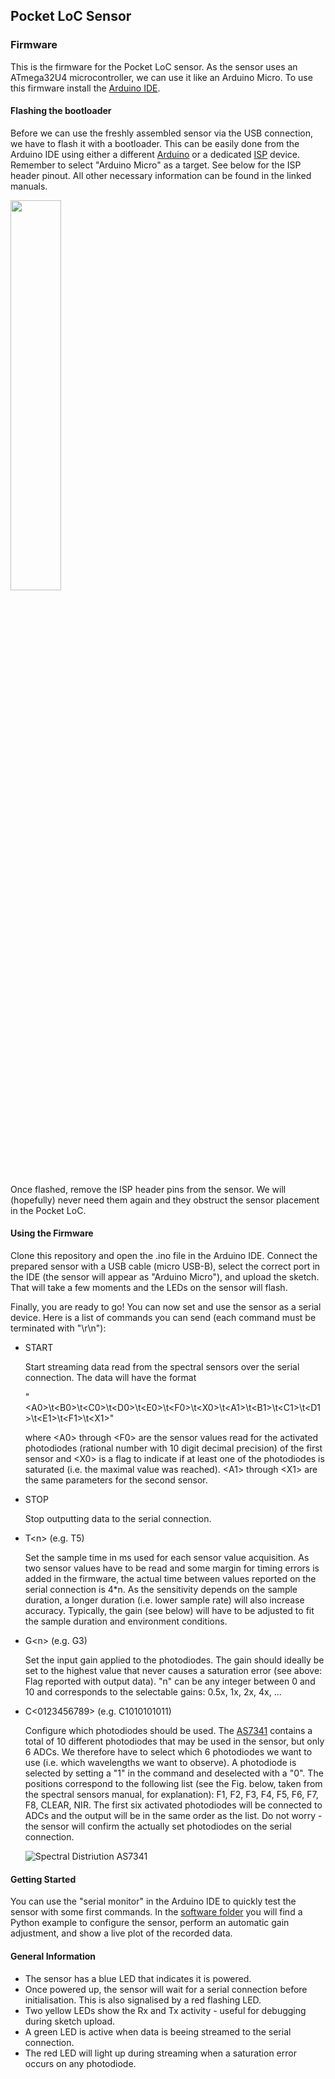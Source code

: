 ## Pocket LoC Sensor

### Firmware
This is the firmware for the Pocket LoC sensor. As the sensor uses an ATmega32U4 microcontroller, we can use it like an Arduino Micro. To use this firmware install the [Arduino IDE](https://www.arduino.cc/en/software).

#### Flashing the bootloader
Before we can use the freshly assembled sensor via the USB connection, we have to flash it with a bootloader. This can be easily done from the Arduino IDE using either a different [Arduino](https://docs.arduino.cc/built-in-examples/arduino-isp/ArduinoISP#the-bootloader) or a dedicated [ISP](https://docs.arduino.cc/hacking/software/Bootloader#burning-the-bootloader) device. Remember to select "Arduino Micro" as a target. See below for the ISP header pinout. All other necessary information can be found in the linked manuals.

<img src="https://github.com/Pocket-LoC/Sensor/blob/main/Firmware/ISP%20Pinout.png" width="40%"/>

Once flashed, remove the ISP header pins from the sensor. We will (hopefully) never need them again and they obstruct the sensor placement in the Pocket LoC.

#### Using the Firmware
Clone this repository and open the .ino file in the Arduino IDE. Connect the prepared sensor with a USB cable (micro USB-B), select the correct port in the IDE (the sensor will appear as "Arduino Micro"), and upload the sketch. That will take a few moments and the LEDs on the sensor will flash.

Finally, you are ready to go! You can now set and use the sensor as a serial device. Here is a list of commands you can send (each command must be terminated with "\r\n"):

- START

  Start streaming data read from the spectral sensors over the serial connection. The data will have the format 
  
  "\<A0>\t\<B0>\t\<C0>\t\<D0>\t\<E0>\t\<F0>\t\<X0>\t\<A1>\t\<B1>\t\<C1>\t\<D1>\t\<E1>\t\<F1>\t\<X1>"
  
  where \<A0> through \<F0> are the sensor values read for the activated photodiodes (rational number with 10 digit decimal precision) of the first sensor and \<X0> is a flag to indicate if at least one of the photodiodes is saturated (i.e. the maximal value was reached). \<A1> through \<X1> are the same parameters for the second sensor.
 
- STOP
 
  Stop outputting data to the serial connection.
  
- T\<n> (e.g. T5)
  
  Set the sample time in ms used for each sensor value acquisition. As two sensor values have to be read and some margin for timing errors is added in the firmware, the actual time between values reported on the serial connection is 4*n. As the sensitivity depends on the sample duration, a longer duration (i.e. lower sample rate) will also increase accuracy. Typically, the gain (see below) will have to be adjusted to fit the sample duration and environment conditions.
  
- G\<n> (e.g. G3)
  
  Set the input gain applied to the photodiodes. The gain should ideally be set to the highest value that never causes a saturation error (see above: Flag reported with output data). "n" can be any integer between 0 and 10 and corresponds to the selectable gains: 0.5x, 1x, 2x, 4x, ...
  
- C<0123456789> (e.g. C1010101011)
  
  Configure which photodiodes should be used. The [AS7341](https://ams.com/en/as7341) contains a total of 10 different photodiodes that may be used in the sensor, but only 6 ADCs. We therefore have to select which 6 photodiodes we want to use (i.e. which wavelengths we want to observe). A photodiode is selected by setting a "1" in the command and deselected with a "0". The positions correspond to the following list (see the Fig. below, taken from the spectral sensors manual, for explanation): F1, F2, F3, F4, F5, F6, F7, F8, CLEAR, NIR. The first six activated photodiodes will be connected to ADCs and the output will be in the same order as the list. Do not worry - the sensor will confirm the actually set photodiodes on the serial connection.
  
  ![Spectral Distriution AS7341](https://user-images.githubusercontent.com/42568983/200896588-a6347954-e436-44e7-8c64-45ed0d1019f8.PNG)

#### Getting Started
You can use the "serial monitor" in the Arduino IDE to quickly test the sensor with some first commands. In the [software folder](https://github.com/Pocket-LoC/Sensor/tree/main/Software) you will find a Python example to configure the sensor, perform an automatic gain adjustment, and show a live plot of the recorded data.

#### General Information

- The sensor has a blue LED that indicates it is powered.
- Once powered up, the sensor will wait for a serial connection before initialisation. This is also signalised by a red flashing LED.
- Two yellow LEDs show the Rx and Tx activity - useful for debugging during sketch upload.
- A green LED is active when data is beeing streamed to the serial connection.
- The red LED will light up during streaming when a saturation error occurs on any photodiode.


